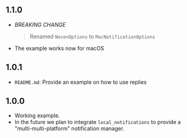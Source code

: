 ## 1.1.0

* *BREAKING CHANGE*
    > Renamed `NocenOptions` to `MacNotificationOptions`

* The example works now for macOS


## 1.0.1

* `README.md`: Provide an example on how to use replies

## 1.0.0

* Working example.
* In the future we plan to integrate `local_notifications` to provide a "multi-multi-platform" notification manager.
